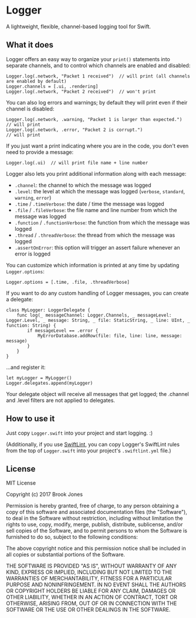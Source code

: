 # Logger
A lightweight, flexible, channel-based logging tool for Swift.

## What it does
Logger offers an easy way to organize your `print()` statements into separate channels, and to control which channels are enabled and disabled:

```
Logger.log(.network, "Packet 1 received")  // will print (all channels are enabled by default)
Logger.channels = [.ui, .rendering]
Logger.log(.network, "Packet 2 received")  // won't print
```

You can also log errors and warnings; by default they will print even if their channel is disabled:

```
Logger.log(.network, .warning, "Packet 1 is larger than expected.")  // will print
Logger.log(.network, .error, "Packet 2 is corrupt.")                 // will print
```

If you just want a print indicating where you are in the code, you don't even need to provide a message:

```
Logger.log(.ui)  // will print file name + line number
```

Logger also lets you print additional information along with each message:
- `.channel`: the channel to which the message was logged
- `.level`: the level at which the message was logged (`verbose`, `standard`, `warning`, `error`)
- `.time` / `.timeVerbose`: the date / time the message was logged
- `.file` / `.fileVerbose`: the file name and line number from which the message was logged
- `.function` / `.functionVerbose`: the function from which the message was logged
- `.thread` / `.threadVerbose`: the thread from which the message was logged
- `.assertOnError`: this option will trigger an assert failure whenever an error is logged

You can customize which information is printed at any time by updating `Logger.options`:

`Logger.options = [.time, .file, .threadVerbose]`

If you want to do any custom handling of Logger messages, you can create a delegate:

```
class MyLogger: LoggerDelegate {
    func log(_ messageChannel: Logger.Channels, _ messageLevel: Logger.Level, _ message: String, _ file: StaticString, _ line: UInt, _ function: String) {
        if messageLevel == .error {
            MyErrorDatabase.addRow(file: file, line: line, message: message)
        }
    }
}
```

...and register it:

```
let myLogger = MyLogger()
Logger.delegates.append(myLogger)
```

Your delegate object will receive all messages that get logged; the .channel and .level filters are not applied to delegates.

## How to use it
Just copy `Logger.swift` into your project and start logging. :)

(Additionally, if you use [SwiftLint](https://github.com/realm/SwiftLint), you can copy Logger's SwiftLint rules from the top of `Logger.swift` into your project's `.swiftlint.yml` file.)

## License
MIT License

Copyright (c) 2017 Brook Jones

Permission is hereby granted, free of charge, to any person obtaining a copy of this software and associated documentation files (the "Software"), to deal in the Software without restriction, including without limitation the rights to use, copy, modify, merge, publish, distribute, sublicense, and/or sell copies of the Software, and to permit persons to whom the Software is furnished to do so, subject to the following conditions:

The above copyright notice and this permission notice shall be included in all copies or substantial portions of the Software.

THE SOFTWARE IS PROVIDED "AS IS", WITHOUT WARRANTY OF ANY KIND, EXPRESS OR IMPLIED, INCLUDING BUT NOT LIMITED TO THE WARRANTIES OF MERCHANTABILITY, FITNESS FOR A PARTICULAR PURPOSE AND NONINFRINGEMENT. IN NO EVENT SHALL THE AUTHORS OR COPYRIGHT HOLDERS BE LIABLE FOR ANY CLAIM, DAMAGES OR OTHER LIABILITY, WHETHER IN AN ACTION OF CONTRACT, TORT OR OTHERWISE, ARISING FROM, OUT OF OR IN CONNECTION WITH THE SOFTWARE OR THE USE OR OTHER DEALINGS IN THE SOFTWARE.
